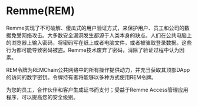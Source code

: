 # 

# Remme(REM)

Remme实现了不可破解、傻瓜式的用户验证方式，来保护用户、员工和公司的数据免受网络攻击。大多数安全漏洞发生都源于人类本身的缺点。人们在公共电脑上的浏览器上输入密码，将密码写在纸上或者电脑文件，或者被骗取登录数据。这些行为都可能导致密码被盗。Remme技术废弃了密码，消除了验证过程中认为因素。

REM令牌为REMChain公共网络中的所有操作提供动力，并充当获取其顶部DApp的访问的数字密钥。令牌持有者将能够以多种方式使用REM令牌。

为您的员工，合作伙伴和客户生成证书而支付；受益于Remme Access管理应用程序，可以提高您的安全级别。

